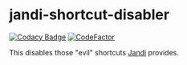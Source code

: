 # jandi-shortcut-disabler

[![Codacy Badge](https://api.codacy.com/project/badge/Grade/614af0c167fc4501bbff77978825b358)](https://app.codacy.com/gh/Attacktive/jandi-shortcut-disabler?utm_source=github.com&utm_medium=referral&utm_content=Attacktive/jandi-shortcut-disabler&utm_campaign=Badge_Grade_Settings)
[![CodeFactor](https://www.codefactor.io/repository/github/attacktive/jandi-shortcut-disabler/badge)](https://www.codefactor.io/repository/github/attacktive/jandi-shortcut-disabler)

This disables those "evil" shortcuts [Jandi](https://www.jandi.com) provides.
